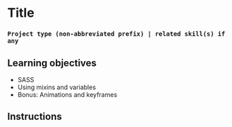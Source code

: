 # Title
### `Project type (non-abbreviated prefix) | related skill(s) if any`

## Learning objectives
- SASS
- Using mixins and variables 
- Bonus: Animations and keyframes

## Instructions
<!-- write walkthrough notes and setup notes here for the student. -->